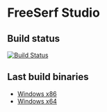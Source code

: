 FreeSerf Studio
===============

Build status
------------

[![Build Status](https://ci.appveyor.com/api/projects/status/github/freeserf/fsstudio?branch=master&svg=true)](https://ci.appveyor.com/project/jonls/fsstudio)

Last build binaries
-------------------
* [Windows x86](https://ci.appveyor.com/api/projects/jonls/fsstudio/artifacts/fsstudio-VC-x86-Release.zip?branch=master&job=Configuration%3A%20Release%3B%20Platform%3A%20x86)
* [Windows x64](https://ci.appveyor.com/api/projects/jonls/fsstudio/artifacts/fsstudio-VC-x64-Release.zip?branch=master&job=Configuration%3A%20Release%3B%20Platform%3A%20x64)
